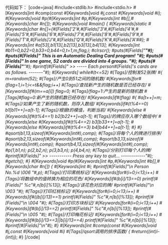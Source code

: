 代码如下：
[code=java]
#include<stdlib.h>
#include<stdio.h>
#[Keywords]int #comp(const #[Keywords]void #*j,const #[Keywords]void #*i);
#[Keywords]void #p(#[Keywords]int #p,#[Keywords]int #b[],#[Keywords]char #n[]);
#[Keywords]void #main()
{
    #[Keywords]static #[Keywords]char #n[]={#[Fields]'2'#,#[Fields]'3'#,#[Fields]'4'#,#[Fields]'5'#,#[Fields]'6'#,#[Fields]'7'#,#[Fields]'8'#,#[Fields]'9'#,#[Fields]'T'#,#[Fields]'J'#,#[Fields]'Q'#,#[Fields]'K'#,#[Fields]'A'##};
    #[Keywords]int #a[53],b1[13],b2[13],b3[13],b4[13];
    #[Keywords]int #b11=0,b22=0,b33=0,b44=0,t=1,m,flag,i;
    #clrscr();
    #puts(#[Fields]"******************************************************"#);
    #puts(#[Fields]"*      This is an Automatic Dealing Card program!    *"#);
    #puts(#[Fields]"*  In one game, 52 cards are divided into 4 groups.  *"#);
    #puts(#[Fields]"******************************************************"#);
    #printf(#[Fields]" >> ----- Each person#[Fields]'s cards are as follows. -------"#);
   #[Keywords] while#(t<=52)      #[Tags]/*控制发52张牌*/
    #{     m=random(52);      #[Tags]/*产生0到51之间的随机数*/
          #[Keywords]for#(flag=1,i=1;i<=t&&flag;i++)   #[Tags]/*查找新产生的随机数是否已经存在*/
            #[Keywords]if#(m==a[i]) flag=0;     #[Tags]/*flag=1:产生的是新的随机数
                                        #[Tags]#flag=0:新产生的随机数已经存在*/
          #[Keywords]if#(flag)
          #{
             #a[t++]=m;       #[Tags]/*如果产生了新的随机数，则存入数组*/
             #[Keywords]if#(t%4==0) b1[b11++]=a[t-1];        #[Tags]/*根据t的模值，判断当前*/
             #[Keywords]else #[Keywords]if#(t%4==1) b2[b22++]=a[t-1];   #[Tags]/*的牌应存入哪个数组中*/
             #[Keywords]else #[Keywords]if#(t%4==2) b3[b33++]=a[t-1];
             #[Keywords]else #[Keywords]if#(t%4==3) b4[b44++]=a[t-1];
          #}
      #}
      #qsort(b1,13,sizeof(#[Keywords]int#),comp);      #[Tags]/*将每个人的牌进行排序*/
      #qsort(b2,13,sizeof(#[Keywords]int#),comp);
      #qsort(b3,13,sizeof(#[Keywords]int#),comp);
      #qsort(b4,13,sizeof(#[Keywords]int#),comp);
      #p(1,b1,n); p(2,b2,n); p(3,b3,n); p(4,b4,n);     #[Tags]/*分别打印每个人的牌*/
      #printf(#[Fields]" >> ----------- Press any key to quit... ------------"#);
      #getch();
#}
#[Keywords]void #p(#[Keywords]int #p,#[Keywords]int #b[],#[Keywords]char #n[])
{
   #[Keywords]int #i;
   #printf(#[Fields]"\n   Person No.%d   \006 "#,p);     #[Tags]/*打印黑桃标记*/
   #[Keywords]for#(i=0;i<13;i++)      #[Tags]/*将数组中的值转换为相应的花色*/
      #[Keywords]if#(b[i]/13==0) printf(#[Fields]" %c"#,n[b[i]%13]);  #[Tags]/*该花色对应的牌*/
   #printf(#[Fields]"\n                 \003 "#);      #[Tags]/*打印红桃标记*/
   #[Keywords]for#(i=0;i<13;i++)
      #[Keywords]if#((b[i]/13)==1) printf(#[Fields]" %c"#,n[b[i]%13]);
   #printf(#[Fields]"\n                 \004 "#);     #[Tags]/*打印方块标记*/
   #[Keywords]for#(i=0;i<13;i++)
      #[Keywords]if#(b[i]/13==2) printf(#[Fields]" %c"#,n[b[i]%13]);
   #printf(#[Fields]"\n                 \005 "#);     #[Tags]/*打印梅花标记*/
   #[Keywords]for#(i=0;i<13;i++)
      #[Keywords]if#(b[i]/13==3||b[i]/13==4) printf(#[Fields]" %c"#,n[b[i]%13]);
   #printf(#[Fields]"\n"#);
#}
#[Keywords]int #comp(const #[Keywords]void #*j,const #[Keywords]void #*i)  #[Tags]/*qsort调用的排序函数*/
{
   #return(*(int*)i-*(int*)j);
#}
[/code]